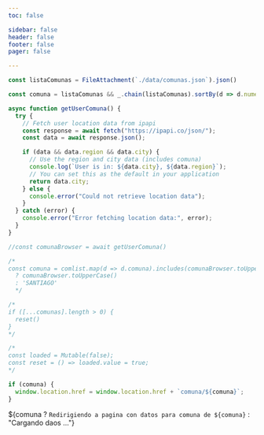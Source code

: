 ```yaml
---
toc: false

sidebar: false
header: false
footer: false
pager: false

---
```


```js
const listaComunas = FileAttachment(`./data/comunas.json`).json()
```

```js
const comuna = listaComunas && _.chain(listaComunas).sortBy(d => d.numeroEstudiantes).reverse().slice(0,20).sample().value()["comuna"] || null
```

```js
async function getUserComuna() {
  try {
    // Fetch user location data from ipapi
    const response = await fetch("https://ipapi.co/json/");
    const data = await response.json();

    if (data && data.region && data.city) {
      // Use the region and city data (includes comuna)
      console.log(`User is in: ${data.city}, ${data.region}`);
      // You can set this as the default in your application
      return data.city;
    } else {
      console.error("Could not retrieve location data");
    }
  } catch (error) {
    console.error("Error fetching location data:", error);
  }
}
```

```js
//const comunaBrowser = await getUserComuna()
```
```js
/*
const comuna = comlist.map(d => d.comuna).includes(comunaBrowser.toUpperCase()) 
  ? comunaBrowser.toUpperCase() 
  : 'SANTIAGO'
  */
```

<!-- JavaScript code to reset the loaded state if there are any establecimientos -->
```js
/*
if ([...comunas].length > 0) {
  reset()
}
*/
```

<!-- JavaScript code to define a mutable state 'loaded' and a reset function to set 'loaded' to true -->
```js
/*
const loaded = Mutable(false);
const reset = () => loaded.value = true;
*/
```

```js
if (comuna) {
  window.location.href = window.location.href + `comuna/${comuna}`;
}
```



${comuna ? `Redirigiendo a pagina con datos para comuna de ${comuna}` : "Cargando daos ..."}





